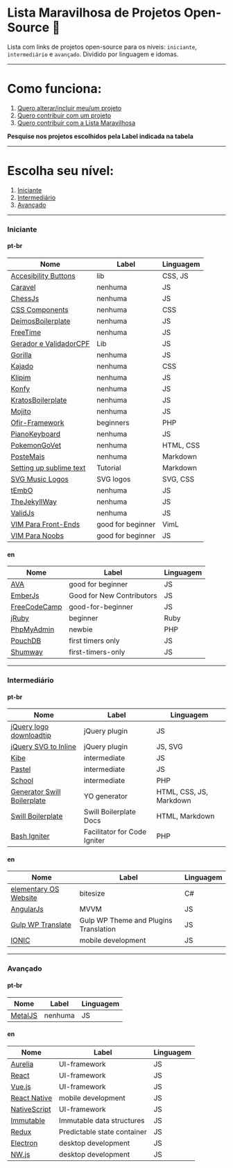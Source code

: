 # Lista Maravilhosa de Projetos Open-Source :dancer:

Lista com links de projetos open-source para os níveis: `iniciante`, `intermediário` e `avançado`. Dividido por linguagem e idomas.

---

# Como funciona:
1. [Quero alterar/incluir meu/um projeto](meu-projeto.md)
2. [Quero contribuir com um projeto](contribuindo.md)
3. [Quero contribuir com a Lista Maravilhosa](contribuindo-lista.md)

**Pesquise nos projetos escolhidos pela Label indicada na tabela**

---


# Escolha seu nível:
1. [Iniciante](#iniciante)
2. [Intermediário](#intermediário)
3. [Avançado](#avançado)

---

### Iniciante
#### pt-br
Nome | Label | Linguagem
---- | ---- | ----
[Accesibility Buttons](https://github.com/tiagoporto/accessibility-buttons) | lib | CSS, JS
[Caravel](https://github.com/caravel-tool/caravel) | nenhuma | JS
[ChessJs](https://github.com/LFeh/chess) | nenhuma | JS
[CSS Components](https://github.com/LFeh/css-components) | nenhuma | CSS
[DeimosBoilerplate](https://github.com/ribeiroevandro/deimos-boilerplate) | nenhuma | JS
[FreeTime](https://github.com/free-time/) | nenhuma | JS
[Gerador e ValidadorCPF](https://github.com/tiagoporto/gerador-validador-cpf) | Lib | JS
[Gorilla](https://github.com/floripajs/gorilla) | nenhuma | JS
[Kajado](https://github.com/kajado) | nenhuma | CSS
[Klipim](https://github.com/floripajs/klipim) | nenhuma | JS
[Konfy](https://github.com/guantanamo/konfy) | nenhuma | JS
[KratosBoilerplate](https://github.com/LFeh/kratos-boilerplate) | nenhuma | JS
[Mojito](https://github.com/floripajs/mojito) | nenhuma | JS
[Ofir-Framework](https://github.com/valdiney/Ofir_Framework-0.1) | beginners | PHP
[PianoKeyboard](https://github.com/LFeh/piano) | nenhuma | JS
[PokemonGoVet](https://github.com/pokemongovet/pokemongo.vet.br) | nenhuma | HTML, CSS
[PosteMais](https://github.com/frontendbr/poste-mais) | nenhuma | Markdown
[Setting up sublime text](https://github.com/tiagoporto/setting-up-sublime-text) | Tutorial | Markdown
[SVG Music Logos](https://github.com/tiagoporto/svg-music-logos) | SVG logos | SVG, CSS
[tEmbO](https://github.com/guisouza/tEmbO) | nenhuma | JS
[TheJekyllWay](https://github.com/thejekyllway) | nenhuma | JS
[ValidJs](https://github.com/dleitee/valid.js) | nenhuma | JS
[VIM Para Front-Ends](https://github.com/VictorVoid/vim-frontend) | good for beginner | VimL
[VIM Para Noobs](https://github.com/woliveiras/vimparanoobs) | good for beginner | JS


#### en
Nome | Label | Linguagem
---- | ---- | ----
[AVA](https://github.com/avajs/ava/labels/good%20for%20beginner) | good for beginner | JS
[EmberJs](https://github.com/emberjs/ember.js/labels/Good%20for%20New%20Contributors) | Good for New Contributors | JS
[FreeCodeCamp](https://github.com/mozilla/shumway/labels/good-for-beginner) | good-for-beginner | JS
[jRuby](https://github.com/jruby/jruby/labels/beginner) | beginner | Ruby
[PhpMyAdmin](https://github.com/phpmyadmin/phpmyadmin/labels/newbie) | newbie | PHP
[PouchDB](https://github.com/pouchdb/pouchdb/labels/first%20timers%20only) | first timers only | JS
[Shumway](https://github.com/FreeCodeCamp/FreeCodeCamp/labels/first-timers-only) | first-timers-only | JS

---


### Intermediário
#### pt-br
Nome | Label | Linguagem
---- | ---- | ----
[jQuery logo downloadtip](https://github.com/tiagoporto/jquery-logo-downloadtip) | jQuery plugin | JS
[jQuery SVG to Inline](https://github.com/tiagoporto/jquery-svg-to-inline) | jQuery plugin | JS, SVG
[Kibe](https://github.com/woliveiras/kibe) | intermediate | JS
[Pastel](https://github.com/woliveiras/pastel) | intermediate | JS
[School](https://github.com/resultsystems/school) | intermediate | PHP
[Generator Swill Boilerplate](https://github.com/tiagoporto/generator-swill-boilerplate) | YO generator | HTML, CSS, JS, Markdown
[Swill Boilerplate](https://github.com/tiagoporto/generator-swill-boilerplate) | Swill Boilerplate Docs | HTML, Markdown
[Bash Igniter](https://github.com/omarkdev/bash-igniter) | Facilitator for Code Igniter | PHP

#### en
Nome | Label | Linguagem
---- | ---- | ----
[elementary OS Website](https://github.com/elementary/website) | bitesize | C#
[AngularJs](https://angularjs.org) | MVVM | JS
[Gulp WP Translate](https://github.com/upcesar/gulp-wp-translate) | Gulp WP Theme and Plugins Translation | JS
[IONIC](http://ionicframework.com) | mobile development | JS

---


### Avançado
#### pt-br
Nome | Label | Linguagem
---- | ---- | ----
[MetalJS](https://github.com/metal/metal.js) | nenhuma | JS

#### en
Nome | Label | Linguagem
---- | ---- | ----
[Aurelia](http://aurelia.io) | UI-framework | JS
[React](https://facebook.github.io/react) | UI-framework | JS
[Vue.js](http://vuejs.org) | UI-framework | JS
[React Native](https://facebook.github.io/react-native) | mobile development | JS
[NativeScript](https://www.nativescript.org) | UI-framework | JS
[Immutable](https://facebook.github.io/immutable-js) | Immutable data structures | JS
[Redux](https://facebook.github.io/react) | Predictable state container | JS
[Electron](http://electron.atom.io) | desktop development | JS
[NW.js](http://nwjs.io) | desktop development | JS
